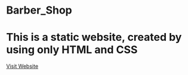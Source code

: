 # Barber_Shop
<h1>This is a static website, created by using only HTML and CSS</h1>
<a href=" https://kumaresan4693.github.io/Barber_Shop/">Visit Website</a>
